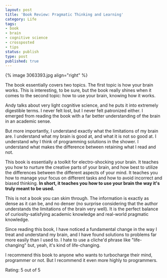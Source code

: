 ```yaml
---
layout: post
title: 'Book Review: Pragmatic Thinking and Learning'
category: Life
tags:
- book
- brain
- cognitive science
- crossposted
- tips
status: publish
type: post
published: true
---
```


{% image 3063393.jpg align="right" %}

The book essentially covers two topics. The first topic is how your brain works. This is interesting, to be sure, but the book really shines when it comes to the second topic: how to use your brain, knowing how it works.

Andy talks about very light cognitive science, and he puts it into extremely digestible terms. I never felt lost, but I never felt patronized either. I emerged from reading the book with a far better understanding of the brain in an academic sense.

But more importantly, I understand exactly what the limitations of my brain are. I understand what my brain is good at, and what it is not so good at. I understand why I think of programming solutions in the shower. I understand what makes the difference between retaining what I read and not.

This book is essentially a toolkit for electro-shocking your brain. It teaches you how to nurture the creative parts of your brain, and how best to utilize the differences between the different aspects of your mind. It teaches you how to manage your focus on different tasks and how to avoid incorrect and biased thinking. **In short, it teaches you how to use your brain the way it's truly meant to be used.**

This is not a book you can skim through. The information is exactly as dense as it can be, and no denser (no surprise considering that the author understands the limitations of the brain very well). It is the perfect balance of curiosity-satisfying academic knowledge and real-world pragmatic knowledge.

Since reading this book, I have noticed a fundamental change in the way I treat and understand my brain, and I have found solutions to problems far more easily than I used to. I hate to use a cliche'd phrase like "life-changing" but, yeah, it's kind of life-changing.

I recommend this book to anyone who wants to turbocharge their mind, programmer or not. But I recommend it even more highly to programmers.

Rating: 5 out of 5

